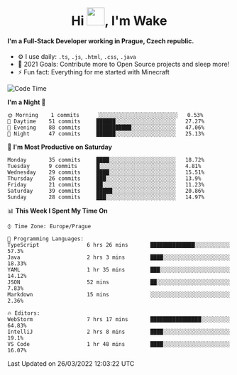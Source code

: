 <h1 align="center">Hi <img src="https://raw.githubusercontent.com/MrWakeCZ/MrWakeCZ/master/Hi.gif" width="40px" />, I'm Wake</h1>

#### I'm a Full-Stack Developer working in Prague, Czech republic.
- ⚙️ I use daily: `.ts`, `.js`, `.html`, `.css`, `.java`
- 🥅 2021 Goals: Contribute more to Open Source projects and sleep more!
- ⚡ Fun fact: Everything for me started with Minecraft

<!--START_SECTION:waka-->
![Code Time](http://img.shields.io/badge/Code%20Time-2%2C247%20hrs%2023%20mins-blue)

**I'm a Night 🦉** 

```text
🌞 Morning    1 commits      ░░░░░░░░░░░░░░░░░░░░░░░░░   0.53% 
🌆 Daytime    51 commits     ██████░░░░░░░░░░░░░░░░░░░   27.27% 
🌃 Evening    88 commits     ███████████░░░░░░░░░░░░░░   47.06% 
🌙 Night      47 commits     ██████░░░░░░░░░░░░░░░░░░░   25.13%

```
📅 **I'm Most Productive on Saturday** 

```text
Monday       35 commits     ████░░░░░░░░░░░░░░░░░░░░░   18.72% 
Tuesday      9 commits      █░░░░░░░░░░░░░░░░░░░░░░░░   4.81% 
Wednesday    29 commits     ████░░░░░░░░░░░░░░░░░░░░░   15.51% 
Thursday     26 commits     ███░░░░░░░░░░░░░░░░░░░░░░   13.9% 
Friday       21 commits     ██░░░░░░░░░░░░░░░░░░░░░░░   11.23% 
Saturday     39 commits     █████░░░░░░░░░░░░░░░░░░░░   20.86% 
Sunday       28 commits     ███░░░░░░░░░░░░░░░░░░░░░░   14.97%

```


📊 **This Week I Spent My Time On** 

```text
⌚︎ Time Zone: Europe/Prague

💬 Programming Languages: 
TypeScript               6 hrs 26 mins       ██████████████░░░░░░░░░░░   57.3% 
Java                     2 hrs 3 mins        ████░░░░░░░░░░░░░░░░░░░░░   18.33% 
YAML                     1 hr 35 mins        ███░░░░░░░░░░░░░░░░░░░░░░   14.12% 
JSON                     52 mins             ██░░░░░░░░░░░░░░░░░░░░░░░   7.83% 
Markdown                 15 mins             ░░░░░░░░░░░░░░░░░░░░░░░░░   2.36%

🔥 Editors: 
WebStorm                 7 hrs 17 mins       ████████████████░░░░░░░░░   64.83% 
IntelliJ                 2 hrs 8 mins        ████░░░░░░░░░░░░░░░░░░░░░   19.1% 
VS Code                  1 hr 48 mins        ████░░░░░░░░░░░░░░░░░░░░░   16.07%

```


 Last Updated on 26/03/2022 12:03:22 UTC
<!--END_SECTION:waka-->
